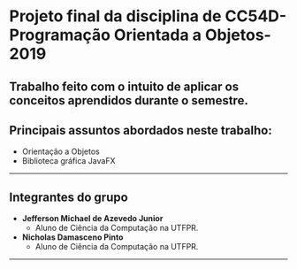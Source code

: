 # Projeto final da disciplina de CC54D-Programação Orientada a Objetos-2019   
Trabalho feito com o intuito de aplicar os conceitos aprendidos durante o semestre.  
--------------------------------------------------
## Principais assuntos abordados neste trabalho:
* Orientação a Objetos
* Biblioteca gráfica JavaFX
--------------------------------------------------
## Integrantes do grupo
* **Jefferson Michael de Azevedo Junior**
  * Aluno de Ciência da Computação na UTFPR.
* **Nicholas Damasceno Pinto**
  * Aluno de Ciência da Computação na UTFPR.
--------------------------------------------------
